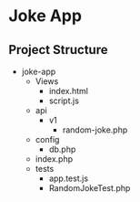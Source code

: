 # Joke App

## Project Structure

- joke-app
  - Views
    - index.html
    - script.js
  - api
    - v1
      - random-joke.php
  - config
    - db.php
  - index.php
  - tests
    - app.test.js
    - RandomJokeTest.php
